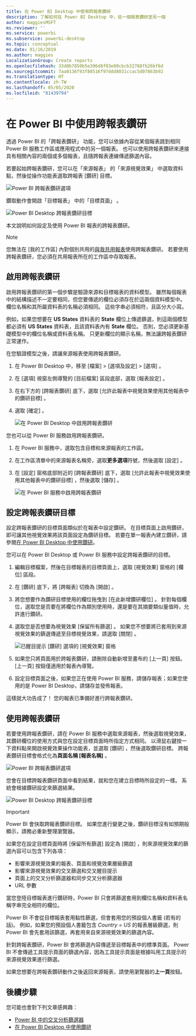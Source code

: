 ```yaml
---
title: 在 Power BI Desktop 中使用跨報表鑽研
description: 了解如何在 Power BI Desktop 中，從一個報表鑽研至另一個
author: maggiesMSFT
ms.reviewer: ''
ms.service: powerbi
ms.subservice: powerbi-desktop
ms.topic: conceptual
ms.date: 01/16/2019
ms.author: maggies
LocalizationGroup: Create reports
ms.openlocfilehash: 33d0b7850b5e396d8f03e80cbcb32768fb26bf6d
ms.sourcegitcommit: 7aa0136f93f88516f97ddd8031ccac5d07863b92
ms.translationtype: HT
ms.contentlocale: zh-TW
ms.lasthandoff: 05/05/2020
ms.locfileid: "81439794"
---
```

# <a name="use-cross-report-drillthrough-in-power-bi"></a>在 Power BI 中使用跨報表鑽研

透過 Power BI 的「跨報表鑽研」  功能，您可以依據內容從某個報表跳到相同 Power BI 服務工作區或應用程式中的另一個報表。 也可以使用跨報表鑽研來連接具有相關內容的兩個或多個報表，且隨跨報表連線傳遞篩選內容。 

若要起始跨報表鑽研，您可以在「來源報表」  的「來源視覺效果」  中選取資料點，然後從操作功能表選取跨報表 [鑽研]  目標。 

![Power BI 跨報表鑽研選項](media/desktop-cross-report-drill-through/cross-report-drill-through-01.png)

鑽取動作會開啟「目標報表」  中的「目標頁面」  。 

![Power BI Desktop 跨報表鑽研目標](media/desktop-cross-report-drill-through/cross-report-drill-through-01a.png)

本文說明如何設定及使用 Power BI 報表的跨報表鑽研。

> [!NOTE]
> 您無法在 [我的工作區]  內對個別共用的[與我共用報表](service-share-dashboards.md#share-a-dashboard-or-report)使用跨報表鑽研。 若要使用跨報表鑽研，您必須在共用報表所在的工作區中存取報表。

## <a name="enable-cross-report-drillthrough"></a>啟用跨報表鑽研

啟用跨報表鑽研的第一個步驟是驗證來源和目標報表的資料模型。 雖然每個報表中的結構描述不一定要相同，但您要傳遞的欄位必須存在於這兩個資料模型中。 欄位名稱和其所屬資料表的名稱必須相同。 這些字串必須相符，且區分大小寫。

例如，如果您想要在 **US States** 資料表的 **State** 欄位上傳遞篩選，則這兩個模型都必須有 **US States** 資料表，且該資料表內有 **State** 欄位。 否則，您必須更新基礎模型中的欄位名稱或資料表名稱。 只更新欄位的顯示名稱，無法讓跨報表鑽研正常運作。

在您驗證模型之後，請讓來源報表使用跨報表鑽研。 

1. 在 Power BI Desktop 中，移至 [檔案]   > [選項及設定]   > [選項]  。 
1. 在 [選項]  視窗左側導覽的 [目前檔案]  區段底部，選取 [報表設定]  。 
1. 在右下方的 [跨報表鑽研]  底下，選取 [允許此報表中視覺效果使用其他報表中的鑽研目標]  。 
1. 選取 [確定]  。 
   
   ![在 Power BI Desktop 中啟用跨報表鑽研](media/desktop-cross-report-drill-through/cross-report-drill-through-02.png)

您也可以從 Power BI 服務啟用跨報表鑽研。
1. 在 Power BI 服務中，選取包含目標和來源報表的工作區。
1. 在工作區清單中的來源報表名稱旁，選取**更多選項**符號，然後選取 [設定]  。 
1. 在 [設定]  窗格底部附近的 [跨報表鑽研]  底下，選取 [允許此報表中視覺效果使用其他報表中的鑽研目標]  ，然後選取 [儲存]  。
   
   ![在 Power BI 服務中啟用跨報表鑽研](media/desktop-cross-report-drill-through/cross-report-drill-through-02a.png)

## <a name="set-up-a-cross-report-drillthrough-target"></a>設定跨報表鑽研目標

設定跨報表鑽研的目標頁面類似於在報表中設定鑽研。 在目標頁面上啟用鑽研，即可讓其他視覺效果將該頁面設定為鑽研目標。 若要在單一報表內建立鑽研，請參閱[在 Power BI Desktop 中使用鑽研](desktop-drillthrough.md)。

您可以在 Power BI Desktop 或 Power BI 服務中設定跨報表鑽研的目標。 
1. 編輯目標檔案，然後在目標報表的目標頁面上，選取 [視覺效果]  窗格的 [欄位]  區段。 
1. 在 [鑽研]  底下，將 [跨報表]  切換為 [開啟]  。 
1. 將您想要作為鑽研目標使用的欄位拖曳到 [在此新增鑽研欄位]  。 針對每個欄位，選取您是否要在將欄位作為類別使用時，還是要在其摘要類似量值時，允許進行鑽研。 
1. 選取您是否想要為視覺效果 [保留所有篩選]  。 如果您不想要將已套用到來源視覺效果的篩選傳遞至目標視覺效果，請選取 [關閉]  。
   
   ![已醒目提示 [鑽研] 選項的 [視覺效果] 窗格](media/desktop-cross-report-drill-through/cross-report-drill-through-03.png)
   
1. 如果您只將頁面用於跨報表鑽研，請刪除自動新增至畫布的 [上一頁]  按鈕。 [上一頁]  按鈕僅適用於報表內導覽。 
1. 設定目標頁面之後，如果您正在使用 Power BI 服務，請儲存報表；如果您使用的是 Power BI Desktop，請儲存並發佈報表。

這樣就大功告成了！ 您的報表已準備好進行跨報表鑽研。 

## <a name="use-cross-report-drillthrough"></a>使用跨報表鑽研

若要使用跨報表鑽研，請在 Power BI 服務中選取來源報表，然後選取視覺效果，其鑽研欄位的使用方式與您在設定目標頁面時所指定方式相同。 以滑鼠右鍵按一下資料點來開啟視覺效果操作功能表，並選取 [鑽研]  ，然後選取鑽研目標。 跨報表鑽研目標會格式化為**頁面名稱 [報表名稱]** 。

![Power BI 跨報表鑽研選項](media/desktop-cross-report-drill-through/cross-report-drill-through-01.png)

您會在目標跨報表鑽研頁面中看到結果，就和您在建立目標時所設定的一樣。 系統會根據鑽研設定來篩選結果。

![Power BI Desktop 跨報表鑽研目標](media/desktop-cross-report-drill-through/cross-report-drill-through-01a.png)

> [!IMPORTANT]
> Power BI 會快取跨報表鑽研目標。 如果您進行變更之後，鑽研目標沒有如預期般顯示，請務必重新整理瀏覽器。 

如果您在設定目標頁面時將 [保留所有篩選]  設定為 [開啟]  ，則來源視覺效果的篩選內容可以包含下列各項： 

- 影響來源視覺效果的報表、頁面和視覺效果層級篩選 
- 影響來源視覺效果的交叉篩選和交叉醒目提示 
- 頁面上的交叉分析篩選器和同步交叉分析篩選器
- URL 參數

當您登陸目標報表進行鑽研時，Power BI 只會將篩選套用到欄位名稱和資料表名稱字串完全相符的欄位。 

Power BI 不會從目標報表套用黏性篩選，但會套用您的預設個人書籤 (若有的話)。 例如，如果您的預設個人書籤包含 *Country = US* 的報表層級篩選，則 Power BI 會先套用該篩選，再套用來自來源視覺效果的篩選內容。 

針對跨報表鑽研，Power BI 會將篩選內容傳遞至目標報表中的標準頁面。 Power BI 不會傳遞工具提示頁面的篩選內容，因為工具提示頁面是根據叫用工具提示的來源視覺效果進行篩選。

如果您想要在跨報表鑽研動作之後返回來源報表，請使用瀏覽器的**上一頁**按鈕。 

## <a name="next-steps"></a>後續步驟

您可能也會對下列文章感興趣：

- [Power BI 中的交叉分析篩選器](visuals/power-bi-visualization-slicers.md)
- [在 Power BI Desktop 中使用鑽研](desktop-drillthrough.md)

